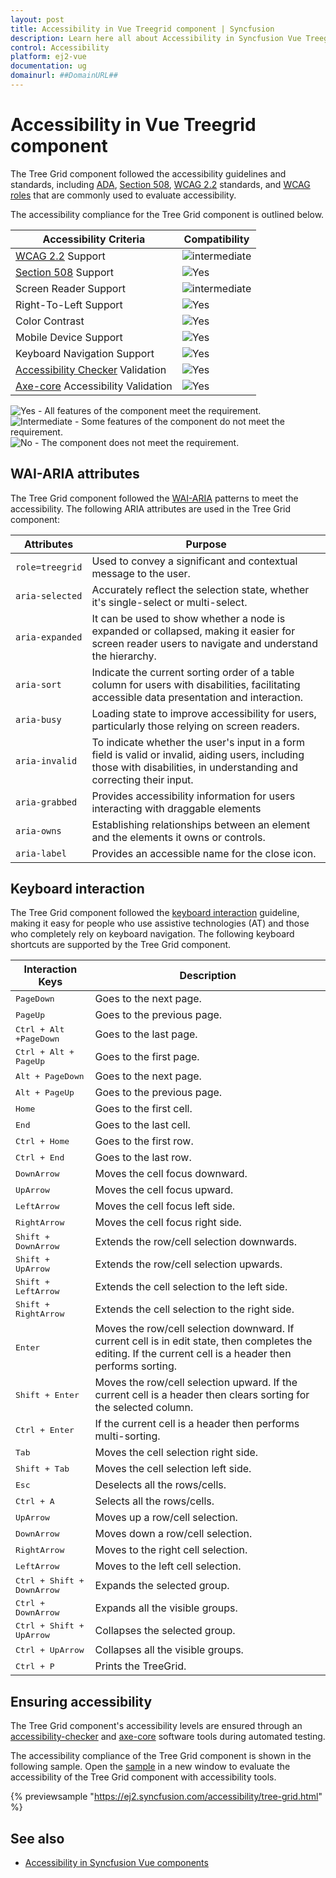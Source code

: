 ```yaml
---
layout: post
title: Accessibility in Vue Treegrid component | Syncfusion
description: Learn here all about Accessibility in Syncfusion Vue Treegrid component of Syncfusion Essential JS 2 and more.
control: Accessibility 
platform: ej2-vue
documentation: ug
domainurl: ##DomainURL##
---
```


# Accessibility in Vue Treegrid component

The Tree Grid component followed the accessibility guidelines and standards, including [ADA](https://www.ada.gov/), [Section 508](https://www.section508.gov/), [WCAG 2.2](https://www.w3.org/TR/WCAG22/) standards, and [WCAG roles](https://www.w3.org/TR/wai-aria/#roles) that are commonly used to evaluate accessibility.

The accessibility compliance for the Tree Grid component is outlined below.

| Accessibility Criteria | Compatibility |
| -- | -- |
| [WCAG 2.2](https://www.w3.org/TR/WCAG22/) Support | <img src="https://cdn.syncfusion.com/content/images/documentation/partial.png" alt="intermediate"> |
| [Section 508](https://www.section508.gov/) Support | <img src="https://cdn.syncfusion.com/content/images/documentation/full.png" alt="Yes"> |
| Screen Reader Support | <img src="https://cdn.syncfusion.com/content/images/documentation/partial.png" alt="intermediate"> |
| Right-To-Left Support | <img src="https://cdn.syncfusion.com/content/images/documentation/full.png" alt="Yes"> |
| Color Contrast | <img src="https://cdn.syncfusion.com/content/images/documentation/full.png" alt="Yes"> |
| Mobile Device Support | <img src="https://cdn.syncfusion.com/content/images/documentation/full.png" alt="Yes"> |
| Keyboard Navigation Support | <img src="https://cdn.syncfusion.com/content/images/documentation/full.png" alt="Yes"> |
| [Accessibility Checker](https://www.npmjs.com/package/accessibility-checker) Validation | <img src="https://cdn.syncfusion.com/content/images/documentation/full.png" alt="Yes"> |
| [Axe-core](https://www.npmjs.com/package/axe-core) Accessibility Validation | <img src="https://cdn.syncfusion.com/content/images/documentation/full.png" alt="Yes"> |

<style>
    .post .post-content img {
        display: inline-block;
        margin: 0.5em 0;
    }
</style>
<div><img src="https://cdn.syncfusion.com/content/images/documentation/full.png" alt="Yes"> - All features of the component meet the requirement.</div>

<div><img src="https://cdn.syncfusion.com/content/images/documentation/partial.png" alt="Intermediate"> - Some features of the component do not meet the requirement.</div>

<div><img src="https://cdn.syncfusion.com/content/images/documentation/not-supported.png" alt="No"> - The component does not meet the requirement.</div>

## WAI-ARIA attributes

The Tree Grid component followed the [WAI-ARIA](https://www.w3.org/WAI/ARIA/apg/patterns/treegrid/) patterns to meet the accessibility. The following ARIA attributes are used in the Tree Grid component:

| Attributes | Purpose |
| --- | --- |
| `role=treegrid` | Used to convey a significant and contextual message to the user. |
| `aria-selected` | Accurately reflect the selection state, whether it's single-select or multi-select. |
| `aria-expanded` | It can be used to show whether a node is expanded or collapsed, making it easier for screen reader users to navigate and understand the hierarchy. |
| `aria-sort` | Indicate the current sorting order of a table column for users with disabilities, facilitating accessible data presentation and interaction. |
| `aria-busy` |  Loading state to improve accessibility for users, particularly those relying on screen readers. |
| `aria-invalid` | To indicate whether the user's input in a form field is valid or invalid, aiding users, including those with disabilities, in understanding and correcting their input. |
| `aria-grabbed` | Provides accessibility information for users interacting with draggable elements |
| `aria-owns` | Establishing relationships between an element and the elements it owns or controls. |
| `aria-label` | Provides an accessible name for the close icon. |

## Keyboard interaction

The Tree Grid component followed the [keyboard interaction](https://www.w3.org/WAI/ARIA/apg/patterns/treegrid/) guideline, making it easy for people who use assistive technologies (AT) and those who completely rely on keyboard navigation. The following keyboard shortcuts are supported by the Tree Grid component.

Interaction Keys |Description
-----|-----
<kbd>PageDown</kbd> |Goes to the next page.
<kbd>PageUp</kbd> |Goes to the previous page.
<kbd>Ctrl + Alt +PageDown</kbd> |Goes to the last page.
<kbd>Ctrl + Alt + PageUp</kbd> |Goes to the first page.
<kbd>Alt + PageDown</kbd> |Goes to the next page.
<kbd>Alt + PageUp</kbd> |Goes to the previous page.
<kbd>Home</kbd> |Goes to the first cell.
<kbd>End</kbd> |Goes to the last cell.
<kbd>Ctrl + Home</kbd> |Goes to the first row.
<kbd>Ctrl + End</kbd> |Goes to the last row.
<kbd>DownArrow</kbd> |Moves the cell focus downward.
<kbd>UpArrow</kbd> |Moves the cell focus upward.
<kbd>LeftArrow</kbd> |Moves the cell focus left side.
<kbd>RightArrow</kbd> |Moves the cell focus right side.
<kbd>Shift + DownArrow</kbd> |Extends the row/cell selection downwards.
<kbd>Shift + UpArrow</kbd> |Extends the row/cell selection upwards.
<kbd>Shift + LeftArrow</kbd> |Extends the cell selection to the left side.
<kbd>Shift + RightArrow</kbd> |Extends the cell selection to the right side.
<kbd>Enter</kbd> | Moves the row/cell selection downward. If current cell is in edit state, then completes the editing. If the current cell is a header then performs sorting.
<kbd>Shift + Enter</kbd> | Moves the row/cell selection upward. If the current cell is a header then clears sorting for the selected column.
<kbd>Ctrl + Enter</kbd> | If the current cell is a header then performs multi-sorting.
<kbd>Tab</kbd> | Moves the cell selection right side.
<kbd>Shift + Tab</kbd> | Moves the cell selection left side.
<kbd>Esc</kbd> |Deselects all the rows/cells.
<kbd>Ctrl + A</kbd> |Selects all the rows/cells.
<kbd>UpArrow</kbd> |Moves up a row/cell selection.
<kbd>DownArrow</kbd> |Moves down a row/cell selection.
<kbd>RightArrow</kbd> |Moves to the right cell selection.
<kbd>LeftArrow</kbd> |Moves to the left cell selection.
<kbd>Ctrl + Shift + DownArrow</kbd> |Expands the selected group.
<kbd>Ctrl + DownArrow</kbd> |Expands all the visible groups.
<kbd>Ctrl + Shift + UpArrow</kbd> |Collapses the selected group.
<kbd>Ctrl + UpArrow</kbd> |Collapses all the visible groups.
<kbd>Ctrl + P</kbd> |Prints the TreeGrid.

## Ensuring accessibility

The Tree Grid component's accessibility levels are ensured through an [accessibility-checker](https://www.npmjs.com/package/accessibility-checker) and [axe-core](https://www.npmjs.com/package/axe-core) software tools during automated testing.

The accessibility compliance of the Tree Grid component is shown in the following sample. Open the [sample](https://ej2.syncfusion.com/accessibility/tree-grid.html) in a new window to evaluate the accessibility of the Tree Grid component with accessibility tools.

{% previewsample "https://ej2.syncfusion.com/accessibility/tree-grid.html" %}

## See also
* [Accessibility in Syncfusion Vue components](../common/accessibility)
